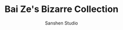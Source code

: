 --- 
slug: "bai-ze-s-bizarre-collection"
title: "Bai Ze's Bizarre Collection"
publishdate: "2018-12-23"
src: "https://365manga.net/manga/bai-ze-s-bizarre-collection"
author: "Sanshen Studio"
image: "https://data.365manga.net/images/thumbnails/32691-bai-ze-s-bizarre-collection.jpg"
tags: []
chapters: ["Chapter 13 ","Chapter 12 ","Chapter 11 ","Chapter 10: Why Do You Want My Lingerie?! (2) ","Chapter 9: Why Do You Want My Lingerie?! ","Chapter 8: The Lingerie Thief ","Chapter 7: Ruo Mu And Ruo Water ","Chapter 6: The Young Man Who Lost His Footing ","Chapter 5: Girl"," Let's Sign A Contract! ","Chapter 4: Another Xu Hunter ","Chapter 3: The Handsome Bodyguard Is Very Poor ","Chapter 2: A Wolf In Sheep's Clothing ","Chapter 1: The Beautiful Loser"]
chapterlinks: ["https://365manga.net/bai-ze-s-bizarre-collection/chapter-13.html","https://365manga.net/bai-ze-s-bizarre-collection/chapter-12.html","https://365manga.net/bai-ze-s-bizarre-collection/chapter-11.html","https://365manga.net/bai-ze-s-bizarre-collection/chapter-10.html","https://365manga.net/bai-ze-s-bizarre-collection/chapter-9.html","https://365manga.net/bai-ze-s-bizarre-collection/chapter-8.html","https://365manga.net/bai-ze-s-bizarre-collection/chapter-7.html","https://365manga.net/bai-ze-s-bizarre-collection/chapter-6.html","https://365manga.net/bai-ze-s-bizarre-collection/chapter-5.html","https://365manga.net/bai-ze-s-bizarre-collection/chapter-4.html","https://365manga.net/bai-ze-s-bizarre-collection/chapter-3.html","https://365manga.net/bai-ze-s-bizarre-collection/chapter-2.html","https://365manga.net/bai-ze-s-bizarre-collection/chapter-1.html"]
description: "A bespectacled pervert girl named Ling Yun discovered the domineering side of the seemingly weak and handsome Bai Ze. Thus, everyday was spent catching demons it was full of fear and welfare!"
---